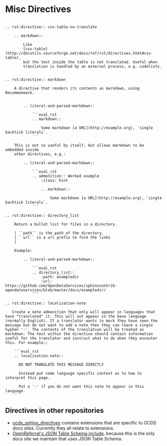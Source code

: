 # Misc Directives

`````eval_rst

.. rst:directive:: csv-table-no-translate

    .. markdown::

        Like
        [csv-table](http://docutils.sourceforge.net/docs/ref/rst/directives.html#csv-table),
        but the text inside the table is not translated. Useful when
        translation is handled by an external process, e.g. codelists.


.. rst:directive:: markdown

    A directive that renders its contents as markdown, using Recommonmark.


        .. literal-and-parsed-markdown::

            ```eval_rst
            .. markdown::

                Some markdown [a URL](http://example.org), `single backtick literals`. 
            ```

    This is not so useful by itself, but allows markdown to be embedded inside
    other directives, e.g.:

        .. literal-and-parsed-markdown::

            ```eval_rst
            .. admonition:: Worked example
                :class: hint

                .. markdown::

                    Some markdown [a URL](http://example.org), `single backtick literals`.
            ```

.. rst:directive:: directory_list

    Return a bullet list for files in a directory.

    | ``path`` is the path of the directory.
    | ``url`` is a url prefix to form the links
    |

    Example:

        .. literal-and-parsed-markdown::

            ```eval_rst
            .. directory_list::
                :path: exampledir
                :url: https://github.com/OpenDataServices/sphinxcontrib-opendataservices/blob/master/docs/exampledir/
            ```

.. rst:directive:: localization-note
   
   Create a note admonition that only will appear in languages that have "translated" it. This will not appear in the base language (normally English). If a translator wants to mark they have seen the message but do not want to add a note then they can leave a single hyphen '-'. The contents of the translation will be treated as markdown. The text within the directive should contain information useful for the translator and instruct what to do when they encouter this. For example::

    ```eval_rst
    .. localization-note:: 

      DO NOT TRANSLATE THIS MESSAGE DIRECTLY

      Instead put some language specific context as to how to interpret this page.
      
      Put a '-' if you do not want this note to appear in this language. 
    ```

`````

## Directives in other repositories 

* [ocds_sphinx_directives](https://github.com/open-contracting/ocds_sphinx_directives) contains extensions that are specific to OCDS docs sites. Currently they all relate to extensions.
* [OpenReferral's JSON Table Schema include](https://github.com/openreferral/specification/blob/master/docs/conf.py#L381), because this is the only docs site we maintain that uses JSON Table Schema.
